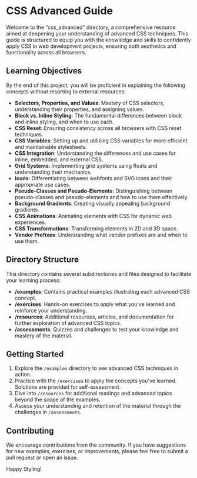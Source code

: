 # CSS Advanced Guide

Welcome to the "css_advanced" directory, a comprehensive resource aimed at deepening your understanding of advanced CSS techniques. This guide is structured to equip you with the knowledge and skills to confidently apply CSS in web development projects, ensuring both aesthetics and functionality across all browsers.

## Learning Objectives

By the end of this project, you will be proficient in explaining the following concepts without resorting to external resources:

- **Selectors, Properties, and Values**: Mastery of CSS selectors, understanding their properties, and assigning values.
- **Block vs. Inline Styling**: The fundamental differences between block and inline styling, and when to use each.
- **CSS Reset**: Ensuring consistency across all browsers with CSS reset techniques.
- **CSS Variables**: Setting up and utilizing CSS variables for more efficient and maintainable stylesheets.
- **CSS Integration**: Understanding the differences and use cases for inline, embedded, and external CSS.
- **Grid Systems**: Implementing grid systems using floats and understanding their mechanics.
- **Icons**: Differentiating between webfonts and SVG icons and their appropriate use cases.
- **Pseudo-Classes and Pseudo-Elements**: Distinguishing between pseudo-classes and pseudo-elements and how to use them effectively.
- **Background Gradients**: Creating visually appealing background gradients.
- **CSS Animations**: Animating elements with CSS for dynamic web experiences.
- **CSS Transformations**: Transforming elements in 2D and 3D space.
- **Vendor Prefixes**: Understanding what vendor prefixes are and when to use them.

## Directory Structure

This directory contains several subdirectories and files designed to facilitate your learning process:

- **/examples**: Contains practical examples illustrating each advanced CSS concept.
- **/exercises**: Hands-on exercises to apply what you've learned and reinforce your understanding.
- **/resources**: Additional resources, articles, and documentation for further exploration of advanced CSS topics.
- **/assessments**: Quizzes and challenges to test your knowledge and mastery of the material.

## Getting Started

1. Explore the `/examples` directory to see advanced CSS techniques in action.
2. Practice with the `/exercises` to apply the concepts you've learned. Solutions are provided for self-assessment.
3. Dive into `/resources` for additional readings and advanced topics beyond the scope of the examples.
4. Assess your understanding and retention of the material through the challenges in `/assessments`.

## Contributing

We encourage contributions from the community. If you have suggestions for new examples, exercises, or improvements, please feel free to submit a pull request or open an issue.

Happy Styling!
